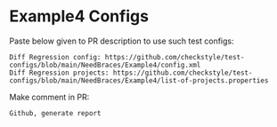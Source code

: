 # Example4 Configs
Paste below given to PR description to use such test configs:
```
Diff Regression config: https://github.com/checkstyle/test-configs/blob/main/NeedBraces/Example4/config.xml
Diff Regression projects: https://github.com/checkstyle/test-configs/blob/main/NeedBraces/Example4/list-of-projects.properties
```
Make comment in PR:
```
Github, generate report
```

